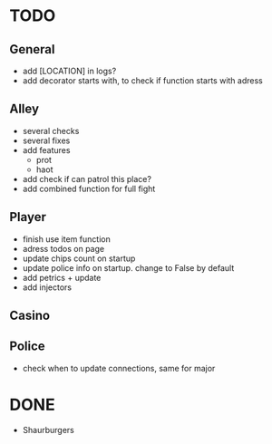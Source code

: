 # TODO

## General
- add [LOCATION] in logs?
- add decorator starts with, to check if function starts with adress

## Alley
- several checks
- several fixes 
- add features 
    * prot
    * haot
- add check if can patrol this place? 
- add combined function for full fight

## Player
- finish use item function
- adress todos on page
- update chips count on startup
- update police info on startup. change to False by default 
- add petrics + update
- add injectors

## Casino


## Police
- check when to update connections, same for major


# DONE
- Shaurburgers 

